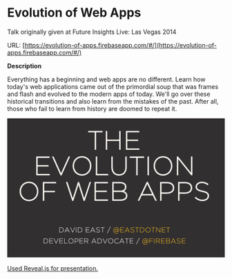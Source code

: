 # Evolution of Web Apps

Talk originally given at Future Insights Live: Las Vegas 2014

URL: [https://evolution-of-apps.firebaseapp.com/#/](https://evolution-of-apps.firebaseapp.com/#/)

**Description**

Everything has a beginning and web apps are no different. Learn how today's web applications came out of the primordial soup that was frames and flash and evolved to the modern apps of today. We'll go over these historical transitions and also learn from the mistakes of the past. After all, those who fail to learn from history are doomed to repeat it.

![Sample](https://github.com/davideast/evolution-of-web-apps/raw/master/images/sample.png)

[Used Reveal.js for presentation.](https://github.com/hakimel/reveal.js/)
